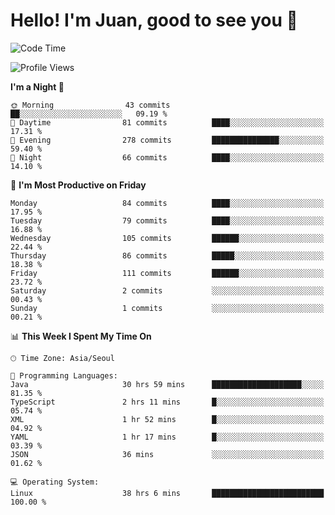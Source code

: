 # Hello! I'm Juan, good to see you 👋

<!--
**Y-k-Y/Y-k-Y** is a ✨ _special_ ✨ repository because its `README.md` (this file) appears on your GitHub profile.

Here are some ideas to get you started:

- 🔭 I’m currently working on ...
- 🌱 I’m currently learning ...
- 👯 I’m looking to collaborate on ...
- 🤔 I’m looking for help with ...
- 💬 Ask me about ...
- 📫 How to reach me: ...
- 😄 Pronouns: ...
- ⚡ Fun fact: ...
-->
<!--
![Profile views](https://gpvc.arturio.dev/Y-k-Y)

[![Omid Nikrah StackOverflow](https://github-readme-stackoverflow.vercel.app/?userID=9517076)](https://stackoverflow.com/users/9517076/i-have-10-fingers)
-->

<!--START_SECTION:waka-->
![Code Time](http://img.shields.io/badge/Code%20Time-927%20hrs%2055%20mins-blue)

![Profile Views](http://img.shields.io/badge/Profile%20Views-0-blue)

**I'm a Night 🦉** 

```text
🌞 Morning                43 commits          ██░░░░░░░░░░░░░░░░░░░░░░░   09.19 % 
🌆 Daytime                81 commits          ████░░░░░░░░░░░░░░░░░░░░░   17.31 % 
🌃 Evening                278 commits         ███████████████░░░░░░░░░░   59.40 % 
🌙 Night                  66 commits          ████░░░░░░░░░░░░░░░░░░░░░   14.10 % 
```
📅 **I'm Most Productive on Friday** 

```text
Monday                   84 commits          ████░░░░░░░░░░░░░░░░░░░░░   17.95 % 
Tuesday                  79 commits          ████░░░░░░░░░░░░░░░░░░░░░   16.88 % 
Wednesday                105 commits         ██████░░░░░░░░░░░░░░░░░░░   22.44 % 
Thursday                 86 commits          █████░░░░░░░░░░░░░░░░░░░░   18.38 % 
Friday                   111 commits         ██████░░░░░░░░░░░░░░░░░░░   23.72 % 
Saturday                 2 commits           ░░░░░░░░░░░░░░░░░░░░░░░░░   00.43 % 
Sunday                   1 commits           ░░░░░░░░░░░░░░░░░░░░░░░░░   00.21 % 
```


📊 **This Week I Spent My Time On** 

```text
🕑︎ Time Zone: Asia/Seoul

💬 Programming Languages: 
Java                     30 hrs 59 mins      ████████████████████░░░░░   81.35 % 
TypeScript               2 hrs 11 mins       █░░░░░░░░░░░░░░░░░░░░░░░░   05.74 % 
XML                      1 hr 52 mins        █░░░░░░░░░░░░░░░░░░░░░░░░   04.92 % 
YAML                     1 hr 17 mins        █░░░░░░░░░░░░░░░░░░░░░░░░   03.39 % 
JSON                     36 mins             ░░░░░░░░░░░░░░░░░░░░░░░░░   01.62 % 

💻 Operating System: 
Linux                    38 hrs 6 mins       █████████████████████████   100.00 % 
```


<!--END_SECTION:waka-->

